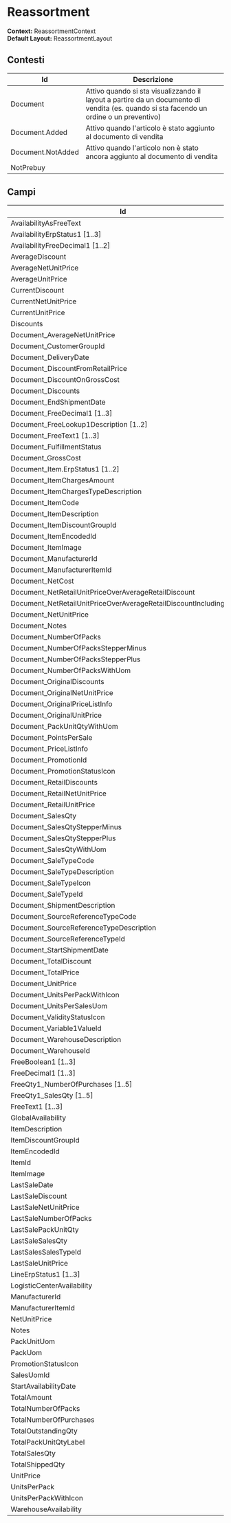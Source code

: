 # Reassortment

**Context:** ReassortmentContext\
**Default Layout:** ReassortmentLayout

## Contesti

| Id                | Descrizione                                                                                                                             |
| ----------------- | --------------------------------------------------------------------------------------------------------------------------------------- |
| Document          | Attivo quando si sta visualizzando il layout a partire da un documento di vendita (es. quando si sta facendo un ordine o un preventivo) |
| Document.Added    | Attivo quando l'articolo è stato aggiunto al documento di vendita                                                                       |
| Document.NotAdded | Attivo quando l'articolo non è stato ancora aggiunto al documento di vendita                                                            |
| NotPrebuy         |                                                                                                                                         |

## Campi

| Id                                                                | Descrizione |
| ----------------------------------------------------------------- | ----------- |
| AvailabilityAsFreeText                                            |             |
| AvailabilityErpStatus1 \[1..3]                                    |             |
| AvailabilityFreeDecimal1 \[1..2]                                  |             |
| AverageDiscount                                                   |             |
| AverageNetUnitPrice                                               |             |
| AverageUnitPrice                                                  |             |
| CurrentDiscount                                                   |             |
| CurrentNetUnitPrice                                               |             |
| CurrentUnitPrice                                                  |             |
| Discounts                                                         |             |
| Document\_AverageNetUnitPrice                                     |             |
| Document\_CustomerGroupId                                         |             |
| Document\_DeliveryDate                                            |             |
| Document\_DiscountFromRetailPrice                                 |             |
| Document\_DiscountOnGrossCost                                     |             |
| Document\_Discounts                                               |             |
| Document\_EndShipmentDate                                         |             |
| Document\_FreeDecimal1 \[1..3]                                    |             |
| Document\_FreeLookup1Description \[1..2]                          |             |
| Document\_FreeText1 \[1..3]                                       |             |
| Document\_FulfillmentStatus                                       |             |
| Document\_GrossCost                                               |             |
| Document\_Item.ErpStatus1 \[1..2]                                 |             |
| Document\_ItemChargesAmount                                       |             |
| Document\_ItemChargesTypeDescription                              |             |
| Document\_ItemCode                                                |             |
| Document\_ItemDescription                                         |             |
| Document\_ItemDiscountGroupId                                     |             |
| Document\_ItemEncodedId                                           |             |
| Document\_ItemImage                                               |             |
| Document\_ManufacturerId                                          |             |
| Document\_ManufacturerItemId                                      |             |
| Document\_NetCost                                                 |             |
| Document\_NetRetailUnitPriceOverAverageRetailDiscount             |             |
| Document\_NetRetailUnitPriceOverAverageRetailDiscountIncludingVat |             |
| Document\_NetUnitPrice                                            |             |
| Document\_Notes                                                   |             |
| Document\_NumberOfPacks                                           |             |
| Document\_NumberOfPacksStepperMinus                               |             |
| Document\_NumberOfPacksStepperPlus                                |             |
| Document\_NumberOfPacksWithUom                                    |             |
| Document\_OriginalDiscounts                                       |             |
| Document\_OriginalNetUnitPrice                                    |             |
| Document\_OriginalPriceListInfo                                   |             |
| Document\_OriginalUnitPrice                                       |             |
| Document\_PackUnitQtyWithUom                                      |             |
| Document\_PointsPerSale                                           |             |
| Document\_PriceListInfo                                           |             |
| Document\_PromotionId                                             |             |
| Document\_PromotionStatusIcon                                     |             |
| Document\_RetailDiscounts                                         |             |
| Document\_RetailNetUnitPrice                                      |             |
| Document\_RetailUnitPrice                                         |             |
| Document\_SalesQty                                                |             |
| Document\_SalesQtyStepperMinus                                    |             |
| Document\_SalesQtyStepperPlus                                     |             |
| Document\_SalesQtyWithUom                                         |             |
| Document\_SaleTypeCode                                            |             |
| Document\_SaleTypeDescription                                     |             |
| Document\_SaleTypeIcon                                            |             |
| Document\_SaleTypeId                                              |             |
| Document\_ShipmentDescription                                     |             |
| Document\_SourceReferenceTypeCode                                 |             |
| Document\_SourceReferenceTypeDescription                          |             |
| Document\_SourceReferenceTypeId                                   |             |
| Document\_StartShipmentDate                                       |             |
| Document\_TotalDiscount                                           |             |
| Document\_TotalPrice                                              |             |
| Document\_UnitPrice                                               |             |
| Document\_UnitsPerPackWithIcon                                    |             |
| Document\_UnitsPerSalesUom                                        |             |
| Document\_ValidityStatusIcon                                      |             |
| Document\_Variable1ValueId                                        |             |
| Document\_WarehouseDescription                                    |             |
| Document\_WarehouseId                                             |             |
| FreeBoolean1 \[1..3]                                              |             |
| FreeDecimal1 \[1..3]                                              |             |
| FreeQty1\_NumberOfPurchases \[1..5]                               |             |
| FreeQty1\_SalesQty \[1..5]                                        |             |
| FreeText1 \[1..3]                                                 |             |
| GlobalAvailability                                                |             |
| ItemDescription                                                   |             |
| ItemDiscountGroupId                                               |             |
| ItemEncodedId                                                     |             |
| ItemId                                                            |             |
| ItemImage                                                         |             |
| LastSaleDate                                                      |             |
| LastSaleDiscount                                                  |             |
| LastSaleNetUnitPrice                                              |             |
| LastSaleNumberOfPacks                                             |             |
| LastSalePackUnitQty                                               |             |
| LastSaleSalesQty                                                  |             |
| LastSalesSalesTypeId                                              |             |
| LastSaleUnitPrice                                                 |             |
| LineErpStatus1 \[1..3]                                            |             |
| LogisticCenterAvailability                                        |             |
| ManufacturerId                                                    |             |
| ManufacturerItemId                                                |             |
| NetUnitPrice                                                      |             |
| Notes                                                             |             |
| PackUnitUom                                                       |             |
| PackUom                                                           |             |
| PromotionStatusIcon                                               |             |
| SalesUomId                                                        |             |
| StartAvailabilityDate                                             |             |
| TotalAmount                                                       |             |
| TotalNumberOfPacks                                                |             |
| TotalNumberOfPurchases                                            |             |
| TotalOutstandingQty                                               |             |
| TotalPackUnitQtyLabel                                             |             |
| TotalSalesQty                                                     |             |
| TotalShippedQty                                                   |             |
| UnitPrice                                                         |             |
| UnitsPerPack                                                      |             |
| UnitsPerPackWithIcon                                              |             |
| WarehouseAvailability                                             |             |
